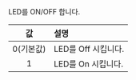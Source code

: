 LED를 ON/OFF 합니다.

| 값 | 설명     |
| :-------------: | :------------- |
|0(기본값)|LED를 Off 시킵니다.|
|1|LED를 On 시킵니다.|
